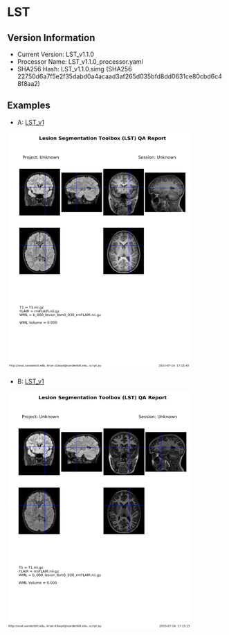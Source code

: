# LST

## Version Information

- Current Version: LST_v1.1.0
- Processor Name: LST_v1.1.0_processor.yaml
- SHA256 Hash: LST_v1.1.0.simg (SHA256 22750d6a7f5e2f35dabd0a4acaad3af265d035bfd8dd0631ce80cbd6c48f8aa2)

## Examples

- A: [LST_v1](pdfs/LST_v1_T1W_FLAIR.pdf)
<img src="images/LST_T1W_FLAIR.png" width="425" height="550">

- B: [LST_v1](pdfs/LST_v1_T1_FLAIR.pdf)
<img src="images/LST_T1_FLAIR.png" width="425" height="550">
